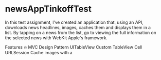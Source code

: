 # newsAppTinkoffTest
In this test assignment, I've created an application that, using an API, downloads news headlines, images, caches them and displays them in a list. By tapping on a news from the list, go to viewing the full information on the selected news with WebKit Apple's framework.


Features 🔥
MVC Design Pattern
UITableView
Custom TableView Cell
URLSession
Cache images with a 
